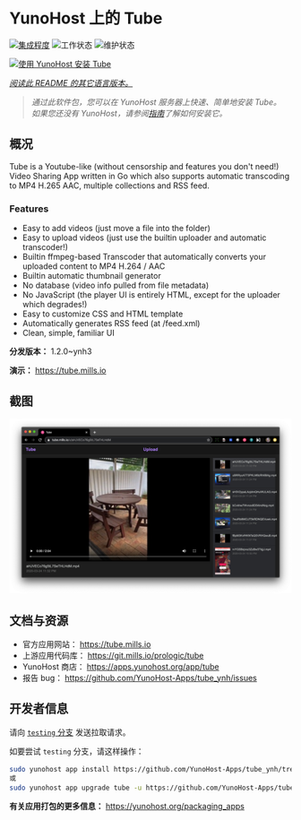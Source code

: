 <!--
注意：此 README 由 <https://github.com/YunoHost/apps/tree/master/tools/readme_generator> 自动生成
请勿手动编辑。
-->

# YunoHost 上的 Tube

[![集成程度](https://dash.yunohost.org/integration/tube.svg)](https://dash.yunohost.org/appci/app/tube) ![工作状态](https://ci-apps.yunohost.org/ci/badges/tube.status.svg) ![维护状态](https://ci-apps.yunohost.org/ci/badges/tube.maintain.svg)

[![使用 YunoHost 安装 Tube](https://install-app.yunohost.org/install-with-yunohost.svg)](https://install-app.yunohost.org/?app=tube)

*[阅读此 README 的其它语言版本。](./ALL_README.md)*

> *通过此软件包，您可以在 YunoHost 服务器上快速、简单地安装 Tube。*  
> *如果您还没有 YunoHost，请参阅[指南](https://yunohost.org/install)了解如何安装它。*

## 概况

Tube is a Youtube-like (without censorship and features you don't need!) Video Sharing App written in Go which also supports automatic transcoding to MP4 H.265 AAC, multiple collections and RSS feed.

### Features

- Easy to add videos (just move a file into the folder)
- Easy to upload videos (just use the builtin uploader and automatic transcoder!)
- Builtin ffmpeg-based Transcoder that automatically converts your uploaded content to MP4 H.264 / AAC
- Builtin automatic thumbnail generator
- No database (video info pulled from file metadata)
- No JavaScript (the player UI is entirely HTML, except for the uploader which degrades!)
- Easy to customize CSS and HTML template
- Automatically generates RSS feed (at /feed.xml)
- Clean, simple, familiar UI


**分发版本：** 1.2.0~ynh3

**演示：** <https://tube.mills.io>

## 截图

![Tube 的截图](./doc/screenshots/screenshot.png)

## 文档与资源

- 官方应用网站： <https://tube.mills.io>
- 上游应用代码库： <https://git.mills.io/prologic/tube>
- YunoHost 商店： <https://apps.yunohost.org/app/tube>
- 报告 bug： <https://github.com/YunoHost-Apps/tube_ynh/issues>

## 开发者信息

请向 [`testing` 分支](https://github.com/YunoHost-Apps/tube_ynh/tree/testing) 发送拉取请求。

如要尝试 `testing` 分支，请这样操作：

```bash
sudo yunohost app install https://github.com/YunoHost-Apps/tube_ynh/tree/testing --debug
或
sudo yunohost app upgrade tube -u https://github.com/YunoHost-Apps/tube_ynh/tree/testing --debug
```

**有关应用打包的更多信息：** <https://yunohost.org/packaging_apps>
